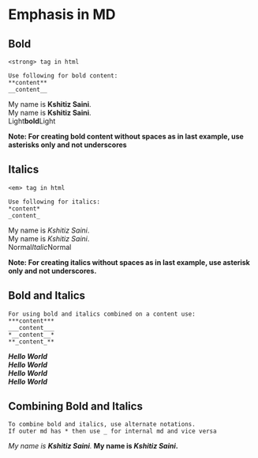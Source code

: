 # Emphasis in MD

## Bold 
```<strong> tag in html```
```
Use following for bold content:
**content**
__content__
```
My name is **Kshitiz Saini**. <br>
My name is __Kshitiz Saini__. <br>
Light**bold**Light

**Note: For creating bold content without spaces as in last example, use asterisks only and not underscores**

## Italics
```<em> tag in html```
```
Use following for italics:
*content*
_content_
```
My name is *Kshitiz Saini*. <br>
My name is _Kshitiz Saini_. <br>
Normal*Italic*Normal

**Note: For creating italics without spaces as in last example, use asterisk only and not underscores.**

## Bold and Italics
```
For using bold and italics combined on a content use:
***content***
___content___
*__content__*
**_content_**
```
***Hello World*** <br>
___Hello World___ <br>
*__Hello World__* <br>
**_Hello World_** 

## Combining Bold and Italics
```
To combine bold and italics, use alternate notations.
If outer md has * then use _ for internal md and vice versa
```
*My name is __Kshitiz Saini__.*
__My name is *Kshitiz Saini*.__
